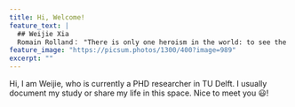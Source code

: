 ```yaml
---
title: Hi, Welcome!
feature_text: |
  ## Weijie Xia
  Romain Rolland： "There is only one heroism in the world: to see the world as it is, and to love it."
feature_image: "https://picsum.photos/1300/400?image=989"
excerpt: ""
---
```

Hi, I am Weijie, who is currently a PHD researcher in TU Delft. I usually document my study or share my life in this space. Nice to meet you :smiley:!

